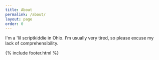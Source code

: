 ```yaml
---
title: About
permalink: /about/
layout: page
order: 0
---
```


I'm a 'lil scriptkiddie in Ohio. I'm usually very tired, so please excuse my lack of comprehensibility.

{% include footer.html %}
